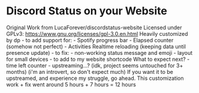 # Discord Status on your Website
Original Work from LucaForever/discordstatus-website
Licensed under GPLv3: https://www.gnu.org/licenses/gpl-3.0.en.html
Heavily customized by dp
    - to add support for:
        - Spotify progress bar
        - Elapsed counter (somehow not perfect)
        - Activities Realtime reloading (keeping data until presence update)
    - to fix:
        - non-working status message and emoji
        - layout for small devices
    - to add to my website shortcode
What to expect next?
    - time left counter
    - upstreaming...? (idk, project seems untouched for 3+ months)
        (i'm an introvert, so don't expect much)
If you want it to be upstreamed, and experience my struggle, go ahead.
This customization work + fix went around 5 hours + 7 hours = 12 hours